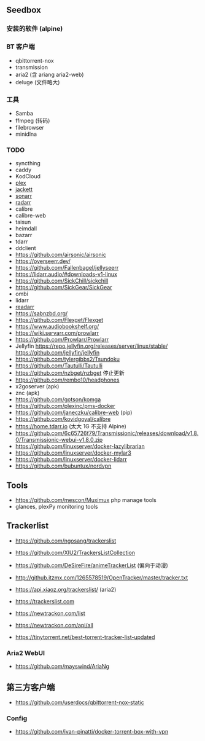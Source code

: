 ## Seedbox

### 安装的软件 (alpine)

### BT 客户端
- qbittorrent-nox
- transmission
- aria2 (含 ariang aria2-web)
- deluge (文件略大)

### 工具
- Samba
- ffmpeg (转码)
- filebrowser
- minidlna

### TODO
- syncthing
- caddy
- KodCloud
- [plex](https://www.plex.tv/)
- [jackett](https://github.com/Jackett/Jackett)
- [sonarr](https://sonarr.tv/)
- [radarr](https://github.com/Radarr/Radarr)
- calibre
- calibre-web
- taisun
- heimdall
- bazarr
- tdarr
- ddclient
- https://github.com/airsonic/airsonic
- https://overseerr.dev/
- https://github.com/Fallenbagel/jellyseerr
- https://lidarr.audio/#downloads-v1-linux
- https://github.com/SickChill/sickchill
- https://github.com/SickGear/SickGear
- ombi
- lidarr
- [readarr](https://github.com/Readarr/Readarr)
- https://sabnzbd.org/
- https://github.com/Flexget/Flexget
- https://www.audiobookshelf.org/
- https://wiki.servarr.com/prowlarr
- https://github.com/Prowlarr/Prowlarr
- Jellyfin https://repo.jellyfin.org/releases/server/linux/stable/ https://github.com/jellyfin/jellyfin
- https://github.com/tylergibbs2/Tsundoku
- https://github.com/Tautulli/Tautulli
- https://github.com/nzbget/nzbget 停止更新
- https://github.com/rembo10/headphones
- x2goserver (apk)
- znc (apk)
- https://github.com/gotson/komga
- https://github.com/plexinc/pms-docker
- https://github.com/janeczku/calibre-web (pip)
- https://github.com/kovidgoyal/calibre
- https://home.tdarr.io (太大 1G 不支持 Alpine)
- https://github.com/6c65726f79/Transmissionic/releases/download/v1.8.0/Transmissionic-webui-v1.8.0.zip
- https://github.com/linuxserver/docker-lazylibrarian
- https://github.com/linuxserver/docker-mylar3
- https://github.com/linuxserver/docker-lidarr
- https://github.com/bubuntux/nordvpn

## Tools
- https://github.com/mescon/Muximux php manage tools
- glances, plexPy monitoring tools

## Trackerlist
- https://github.com/ngosang/trackerslist
- https://github.com/XIU2/TrackersListCollection
- https://github.com/DeSireFire/animeTrackerList (偏向于动漫)
- http://github.itzmx.com/1265578519/OpenTracker/master/tracker.txt
- https://api.xiaoz.org/trackerslist/ (aria2)

- https://trackerslist.com
- https://newtrackon.com/list
- https://newtrackon.com/api/all
- https://tinytorrent.net/best-torrent-tracker-list-updated

### Aria2 WebUI
- https://github.com/mayswind/AriaNg


## 第三方客户端
- https://github.com/userdocs/qbittorrent-nox-static

### Config
- https://github.com/ivan-pinatti/docker-torrent-box-with-vpn
